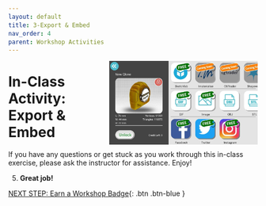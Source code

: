 ```yaml
---
layout: default
title: 3-Export & Embed
nav_order: 4
parent: Workshop Activities
---
```


<img src="images/export and embed/logo.png" alt="3d scan logo" style="float:right;width:300px;">

# In-Class Activity: Export & Embed

If you have any questions or get stuck as you work through this in-class exercise, please ask the instructor for assistance. Enjoy!


5.  **Great job!**

[NEXT STEP: Earn a Workshop Badge](informal-credentials.html){: .btn .btn-blue }
